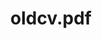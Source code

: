 ---
ee_id: '2229'
site: '1'
type: '2'
long_id: 2012-020 oldcv.pdf
url: 2012-020-oldcv.pdf
year: '2012'
medium: Web search
commission:
add_credit:
dims:
pitch:
ps:
live_url:
related:
title: oldcv.pdf
youtube:
imgs:
subheading:
year2: '2012'
download:
add_credits:
related_code:
! '':
layout: things-i-made
---